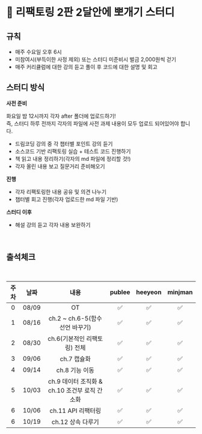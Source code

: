 # :school: 리팩토링 2판 2달안에 뽀개기 스터디

## 규칙

- 매주 수요일 오후 6시
- 미참여시(부득이한 사정 제외) 또는 스터디 미준비시 벌금 2,000원씩 걷기
- 매주 커리큘럼에 대한 강의 듣고 풀이 후 코드에 대한 설명 및 회고

## 스터디 방식

**사전 준비**

화요일 밤 12시까지 각자 after 폴더에 업로드하기! <br />
즉, 스터디 하루 전까지 각자의 파일에 사전 과제 내용이 모두 업로드 되어있어야 합니다.

- 드림코딩 강의 중 각 챕터별 포인트 강의 듣기
- 소스코드 기반 리팩토링 실습 + 테스트 코드 진행하기
- 책 읽고 내용 정리하기(각자의 md 파일에 정리할 것!)
- 각자 올린 내용 보고 질문거리 준비해오기

**진행**

- 각자 리팩토링한 내용 공유 및 의견 나누기
- 챕터별 회고 진행(각자 업로드한 md 파일 기반)

**스터디 이후**

- 해설 강의 듣고 각자 내용 보완하기

<br/>

<pr>

## 출석체크

  <br/>

| 주차 | 날짜  |                     내용                      | publee | heeyeon | minjman |
| :--: | :---: | :-------------------------------------------: | :----: | :-----: | :-----: |
|  0   | 08/09 |                      OT                       |   ✅   |   ✅    |   ✅    |
|  1   | 08/16 |        ch.2 ~ ch.6-5(함수 선언 바꾸기)        |   ✅   |   ✅    |   ✅    |
|  2   | 08/30 |         ch.6(기본적인 리팩토링) 전체          |   ✅   |   ✅    |   ✅    |
|  3   | 09/06 |                  ch.7 캡슐화                  |   ✅   |   ✅    |   ✅    |
|  4   | 09/14 |                ch.8 기능 이동                 |   ✅   |   ✅    |   ✅    |
|  5   | 10/03 | ch.9 데이터 조직화 & ch.10 조건부 로직 간소화 |   ✅   |   ✅    |   ✅    |
|  6   | 10/06 |              ch.11 API 리팩터링               |    ✅     |    ✅      |    ✅      |
|  6   | 10/19 |              ch.12 상속 다루기               |    ✅     |    ✅      |    ✅      |

</pr>
